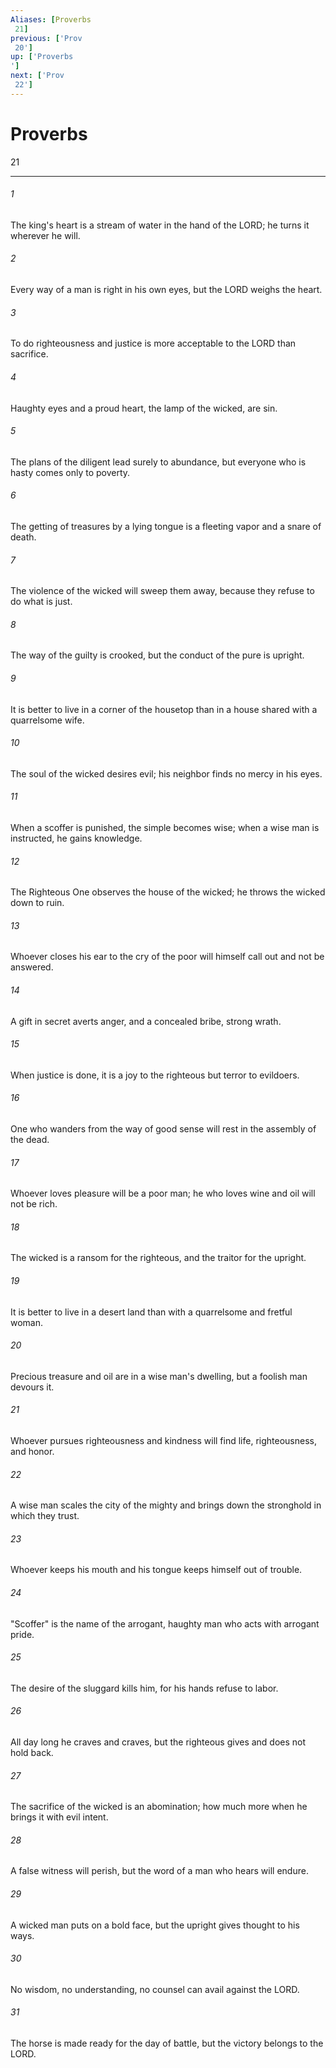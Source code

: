 ```yaml
---
Aliases: [Proverbs 21]
previous: ['Prov 20']
up: ['Proverbs']
next: ['Prov 22']
---
```

# Proverbs 21

***
 

###### 1 
The king's heart is a stream of water in the hand of the LORD;  he turns it wherever he will.   

###### 2 
Every way of a man is right in his own eyes,  but the LORD weighs the heart.   

###### 3 
To do righteousness and justice  is more acceptable to the LORD than sacrifice.   

###### 4 
Haughty eyes and a proud heart,  the lamp of the wicked, are sin.   

###### 5 
The plans of the diligent lead surely to abundance,  but everyone who is hasty comes only to poverty.   

###### 6 
The getting of treasures by a lying tongue  is a fleeting vapor and a snare of death.   

###### 7 
The violence of the wicked will sweep them away,  because they refuse to do what is just.   

###### 8 
The way of the guilty is crooked,  but the conduct of the pure is upright.   

###### 9 
It is better to live in a corner of the housetop  than in a house shared with a quarrelsome wife.   

###### 10 
The soul of the wicked desires evil;  his neighbor finds no mercy in his eyes.   

###### 11 
When a scoffer is punished, the simple becomes wise;  when a wise man is instructed, he gains knowledge.   

###### 12 
The Righteous One observes the house of the wicked;  he throws the wicked down to ruin.   

###### 13 
Whoever closes his ear to the cry of the poor  will himself call out and not be answered.   

###### 14 
A gift in secret averts anger,  and a concealed bribe, strong wrath.   

###### 15 
When justice is done, it is a joy to the righteous  but terror to evildoers.   

###### 16 
One who wanders from the way of good sense  will rest in the assembly of the dead.   

###### 17 
Whoever loves pleasure will be a poor man;  he who loves wine and oil will not be rich.   

###### 18 
The wicked is a ransom for the righteous,  and the traitor for the upright.   

###### 19 
It is better to live in a desert land  than with a quarrelsome and fretful woman.   

###### 20 
Precious treasure and oil are in a wise man's dwelling,  but a foolish man devours it.   

###### 21 
Whoever pursues righteousness and kindness  will find life, righteousness, and honor.   

###### 22 
A wise man scales the city of the mighty  and brings down the stronghold in which they trust.   

###### 23 
Whoever keeps his mouth and his tongue  keeps himself out of trouble.   

###### 24 
"Scoffer" is the name of the arrogant, haughty man  who acts with arrogant pride.   

###### 25 
The desire of the sluggard kills him,  for his hands refuse to labor.   

###### 26 
All day long he craves and craves,  but the righteous gives and does not hold back.   

###### 27 
The sacrifice of the wicked is an abomination;  how much more when he brings it with evil intent.   

###### 28 
A false witness will perish,  but the word of a man who hears will endure.   

###### 29 
A wicked man puts on a bold face,  but the upright gives thought to his ways.   

###### 30 
No wisdom, no understanding, no counsel  can avail against the LORD.   

###### 31 
The horse is made ready for the day of battle,  but the victory belongs to the LORD.
